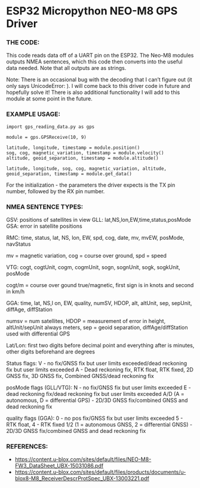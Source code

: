# ESP32 Micropython NEO-M8 GPS Driver #

### THE CODE: ###

This code reads data off of a UART pin on the ESP32. The Neo-M8 modules outputs NMEA sentences, which this code then converts into the useful data needed. Note that all outputs are as strings.

Note: There is an occasional bug with the decoding that I can’t figure out (it only says UnicodeError: ). I will come back to this driver code in future and hopefully solve it!
There is also additional functionality I will add to this module at some point in the future.

### EXAMPLE USAGE: ###

```python3
import gps_reading_data.py as gps

module = gps.GPSReceive(10, 9)

latitude, longitude, timestamp = module.position()
sog, cog, magnetic_variation, timestamp = module.velocity()
altitude, geoid_separation, timestamp = module.altitude()

latitude, longitude, sog, cog, magnetic_variation, altitude, geoid_separation, timestamp = module.get_data()

```

For the initialization - the parameters the driver expects is the TX pin number, followed by the RX pin number.

### NMEA SENTENCE TYPES: ###

GSV: positions of satellites in view
GLL: lat,NS,lon,EW,time,status,posMode
GSA: error in satellite positions

RMC: time, status, lat, NS, lon, EW, spd, cog, date, mv, mvEW, posMode, navStatus

mv = magnetic variation, cog = course over ground, spd = speed

VTG: cogt, cogtUnit, cogm, cogmUnit, sogn, sognUnit, sogk, sogkUnit, posMode

cogt/m = course over gound true/magnetic, first sign is in knots and second in km/h

GGA: time, lat, NS,l on, EW, quality, numSV, HDOP, alt, altUnit, sep, sepUnit, diffAge, diffStation

numsv = num satellites, HDOP = measurement of error in height, altUnit/sepUnit always meters, sep = geoid separation, diffAge/diffStation used with differential GPS

Lat/Lon: first two digits before decimal point and everything after is minutes, other digits beforehand are degrees

Status flags: V - no fix/GNSS fix but user limits exceeded/dead reckoning fix but user limits exceeded
A - Dead reckoning fix, RTK float, RTK fixed, 2D GNSS fix, 3D GNSS fix, Combined GNSS/dead reckoning fix

posMode flags (GLL/VTG): N - no fix/GNSS fix but user limits exceeded
E - dead reckoning fix/dead reckoning fix but user limits exceeded
A/D (A = autonomous, D = differential GPS) - 2D/3D GNSS fix/combined GNSS and dead reckoning fix

quality flags (GGA): 0 - no pos fix/GNSS fix but user limits exceeded
5 - RTK float, 4 - RTK fixed
1/2 (1 = autonomous GNSS, 2 = differential GNSS) - 2D/3D GNSS fix/combined GNSS and dead reckoning fix

### REFERENCES: ###
 - <https://content.u-blox.com/sites/default/files/NEO-M8-FW3_DataSheet_UBX-15031086.pdf>
 - <https://content.u-blox.com/sites/default/files/products/documents/u-blox8-M8_ReceiverDescrProtSpec_UBX-13003221.pdf>
